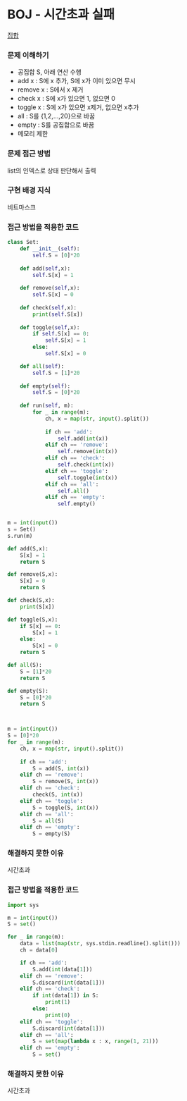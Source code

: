 # BOJ - 시간초과 실패
[집합](https://www.acmicpc.net/problem/11723)

### 문제 이해하기
- 공집합 S, 아래 연산 수행
- add x : S에 x 추가, S에 x가 이미 있으면 무시
- remove x : S에서 x 제거
- check x : S에 x가 있으면 1, 없으면 0
- toggle x : S에 x가 있으면 x제거, 없으면 x추가
- all : S를 {1,2,...,20}으로 바꿈
- empty : S를 공집합으로 바꿈
- 메모리 제한

### 문제 접근 방법
list의 인덱스로 상태 판단해서 출력

### 구현 배경 지식
비트마스크
### 접근 방법을 적용한 코드
```python
class Set:
    def __init__(self):
        self.S = [0]*20
    
    def add(self,x):
        self.S[x] = 1
    
    def remove(self,x):
        self.S[x] = 0
    
    def check(self,x):
        print(self.S[x])
    
    def toggle(self,x):
        if self.S[x] == 0:
            self.S[x] = 1
        else:
            self.S[x] = 0

    def all(self):
        self.S = [1]*20
    
    def empty(self):
        self.S = [0]*20
    
    def run(self, m):
        for _ in range(m):
            ch, x = map(str, input().split())
            
            if ch == 'add':
                self.add(int(x))
            elif ch == 'remove':
                self.remove(int(x))
            elif ch == 'check':
                self.check(int(x))
            elif ch == 'toggle':
                self.toggle(int(x))
            elif ch == 'all':
                self.all()
            elif ch == 'empty':
                self.empty()


m = int(input())
s = Set()
s.run(m)
```

```python
def add(S,x):
    S[x] = 1
    return S

def remove(S,x):
    S[x] = 0
    return S

def check(S,x):
    print(S[x])

def toggle(S,x):
    if S[x] == 0:
        S[x] = 1
    else:
        S[x] = 0
    return S

def all(S):
    S = [1]*20
    return S

def empty(S):
    S = [0]*20
    return S



m = int(input())
S = [0]*20
for _ in range(m):
    ch, x = map(str, input().split())
    
    if ch == 'add':
        S = add(S, int(x))
    elif ch == 'remove':
        S = remove(S, int(x))
    elif ch == 'check':
        check(S, int(x))
    elif ch == 'toggle':
        S = toggle(S, int(x))
    elif ch == 'all':
        S = all(S)
    elif ch == 'empty':
        S = empty(S)
```
### 해결하지 못한 이유
시간초과


### 접근 방법을 적용한 코드
```python
import sys

m = int(input())
S = set()

for _ in range(m):
    data = list(map(str, sys.stdin.readline().split()))
    ch = data[0]

    if ch == 'add':
        S.add(int(data[1]))
    elif ch == 'remove':
        S.discard(int(data[1]))
    elif ch == 'check':
        if int(data[1]) in S:
            print(1)
        else:
            print(0)
    elif ch == 'toggle':
        S.discard(int(data[1]))
    elif ch == 'all':
        S = set(map(lambda x : x, range(1, 21)))
    elif ch == 'empty':
        S = set()

```
### 해결하지 못한 이유
시간초과
